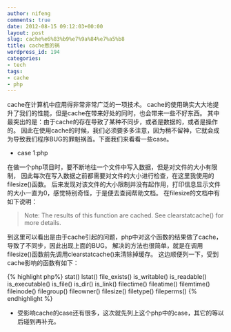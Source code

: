 ```yaml
---
author: nifeng
comments: true
date: 2012-08-15 09:12:03+00:00
layout: post
slug: cache%e6%83%b9%e7%9a%84%e7%a5%b8
title: cache惹的祸
wordpress_id: 194
categories:
- tech
tags:
- cache
- php
---
```


cache在计算机中应用得非常非常广泛的一项技术。
cache的使用确实大大地提升了我们的性能，但是cache在带来好处的同时，也会带来一些不好东西。
其中最突出的是：由于cache的存在导致了某种不同步，或者是数据的，或者是操作的。
因此在使用cache的时候，我们必须要多多注意，因为稍不留神，它就会成为导致我们程序BUG的罪魁祸首。下面我们来看看一些case。

* case 1:php

在做一个php项目时，要不断地往一个文件中写入数据，但是对文件的大小有限制，
因此每次在写入数据之前都需要对文件的大小进行检查，在这里我使用的filesize()函数。
后来发现对该文件的大小限制并没有起作用，打印信息显示文件的大小一直为0，感觉特别奇怪，于是便去查阅帮助文档。
在filesize的文档中有如下说明：

>Note: The results of this function are cached. See clearstatcache() for more details.

到这里可以看出是由于cache引起的问题，php中对这个函数的结果做了cache，导致了不同步，因此出现上面的BUG。
解决的方法也很简单，就是在调用filesize()函数前先调用clearstatcache()来清除掉缓存。 
这边顺便列一下，受到cache影响的函数有如下：

{% highlight php%}
stat()
lstat()
file_exists()
is_writable()
is_readable()
is_executable()
is_file()
is_dir()
is_link()
filectime()
fileatime()
filemtime()
fileinode()
filegroup()
fileowner()
filesize()
filetype()
fileperms()
{% endhighlight %}

* 受影响cache的case还有很多，这次就先列上这个php中的case，其它的等以后碰到再补充。
